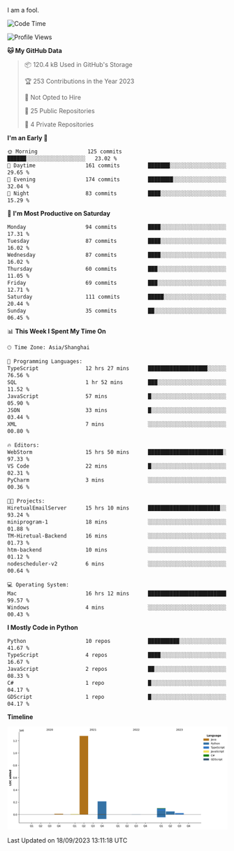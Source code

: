 I am a fool.

<!--START_SECTION:waka-->
![Code Time](http://img.shields.io/badge/Code%20Time-708%20hrs%2050%20mins-blue)

![Profile Views](http://img.shields.io/badge/Profile%20Views-2-blue)

**🐱 My GitHub Data** 

> 📦 120.4 kB Used in GitHub's Storage 
 > 
> 🏆 253 Contributions in the Year 2023
 > 
> 🚫 Not Opted to Hire
 > 
> 📜 25 Public Repositories 
 > 
> 🔑 4 Private Repositories 
 > 
**I'm an Early 🐤** 

```text
🌞 Morning                125 commits         ██████░░░░░░░░░░░░░░░░░░░   23.02 % 
🌆 Daytime                161 commits         ███████░░░░░░░░░░░░░░░░░░   29.65 % 
🌃 Evening                174 commits         ████████░░░░░░░░░░░░░░░░░   32.04 % 
🌙 Night                  83 commits          ████░░░░░░░░░░░░░░░░░░░░░   15.29 % 
```
📅 **I'm Most Productive on Saturday** 

```text
Monday                   94 commits          ████░░░░░░░░░░░░░░░░░░░░░   17.31 % 
Tuesday                  87 commits          ████░░░░░░░░░░░░░░░░░░░░░   16.02 % 
Wednesday                87 commits          ████░░░░░░░░░░░░░░░░░░░░░   16.02 % 
Thursday                 60 commits          ███░░░░░░░░░░░░░░░░░░░░░░   11.05 % 
Friday                   69 commits          ███░░░░░░░░░░░░░░░░░░░░░░   12.71 % 
Saturday                 111 commits         █████░░░░░░░░░░░░░░░░░░░░   20.44 % 
Sunday                   35 commits          ██░░░░░░░░░░░░░░░░░░░░░░░   06.45 % 
```


📊 **This Week I Spent My Time On** 

```text
🕑︎ Time Zone: Asia/Shanghai

💬 Programming Languages: 
TypeScript               12 hrs 27 mins      ███████████████████░░░░░░   76.56 % 
SQL                      1 hr 52 mins        ███░░░░░░░░░░░░░░░░░░░░░░   11.52 % 
JavaScript               57 mins             █░░░░░░░░░░░░░░░░░░░░░░░░   05.90 % 
JSON                     33 mins             █░░░░░░░░░░░░░░░░░░░░░░░░   03.44 % 
XML                      7 mins              ░░░░░░░░░░░░░░░░░░░░░░░░░   00.80 % 

🔥 Editors: 
WebStorm                 15 hrs 50 mins      ████████████████████████░   97.33 % 
VS Code                  22 mins             █░░░░░░░░░░░░░░░░░░░░░░░░   02.31 % 
PyCharm                  3 mins              ░░░░░░░░░░░░░░░░░░░░░░░░░   00.36 % 

🐱‍💻 Projects: 
HiretualEmailServer      15 hrs 10 mins      ███████████████████████░░   93.24 % 
miniprogram-1            18 mins             ░░░░░░░░░░░░░░░░░░░░░░░░░   01.88 % 
TM-Hiretual-Backend      16 mins             ░░░░░░░░░░░░░░░░░░░░░░░░░   01.73 % 
htm-backend              10 mins             ░░░░░░░░░░░░░░░░░░░░░░░░░   01.12 % 
nodescheduler-v2         6 mins              ░░░░░░░░░░░░░░░░░░░░░░░░░   00.64 % 

💻 Operating System: 
Mac                      16 hrs 12 mins      █████████████████████████   99.57 % 
Windows                  4 mins              ░░░░░░░░░░░░░░░░░░░░░░░░░   00.43 % 
```

**I Mostly Code in Python** 

```text
Python                   10 repos            ██████████░░░░░░░░░░░░░░░   41.67 % 
TypeScript               4 repos             ████░░░░░░░░░░░░░░░░░░░░░   16.67 % 
JavaScript               2 repos             ██░░░░░░░░░░░░░░░░░░░░░░░   08.33 % 
C#                       1 repo              █░░░░░░░░░░░░░░░░░░░░░░░░   04.17 % 
GDScript                 1 repo              █░░░░░░░░░░░░░░░░░░░░░░░░   04.17 % 
```



**Timeline**

![Lines of Code chart](https://raw.githubusercontent.com/VeejaLiu/VeejaLiu/master/assets/bar_graph.png)


 Last Updated on 18/09/2023 13:11:18 UTC
<!--END_SECTION:waka-->
